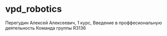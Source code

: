 # vpd_robotics
Перегудин Алексей Алексеевич, 1 курс, Введение в проффесиональную деятельность
Команда группы R3136
